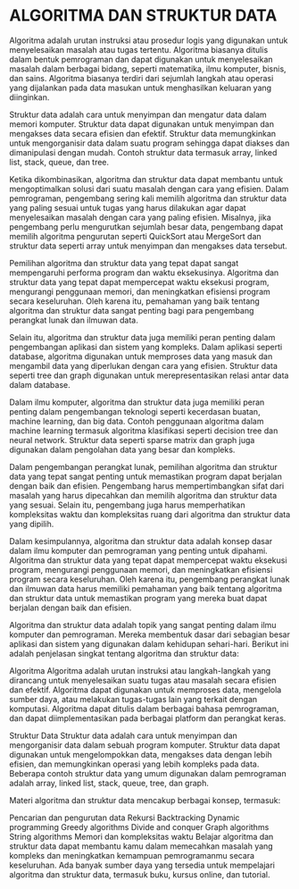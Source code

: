 # ALGORITMA DAN STRUKTUR DATA

Algoritma adalah urutan instruksi atau prosedur logis yang digunakan untuk menyelesaikan masalah atau tugas tertentu. Algoritma biasanya ditulis dalam bentuk pemrograman dan dapat digunakan untuk menyelesaikan masalah dalam berbagai bidang, seperti matematika, ilmu komputer, bisnis, dan sains. Algoritma biasanya terdiri dari sejumlah langkah atau operasi yang dijalankan pada data masukan untuk menghasilkan keluaran yang diinginkan.

Struktur data adalah cara untuk menyimpan dan mengatur data dalam memori komputer. Struktur data dapat digunakan untuk menyimpan dan mengakses data secara efisien dan efektif. Struktur data memungkinkan untuk mengorganisir data dalam suatu program sehingga dapat diakses dan dimanipulasi dengan mudah. Contoh struktur data termasuk array, linked list, stack, queue, dan tree.

Ketika dikombinasikan, algoritma dan struktur data dapat membantu untuk mengoptimalkan solusi dari suatu masalah dengan cara yang efisien. Dalam pemrograman, pengembang sering kali memilih algoritma dan struktur data yang paling sesuai untuk tugas yang harus dilakukan agar dapat menyelesaikan masalah dengan cara yang paling efisien. Misalnya, jika pengembang perlu mengurutkan sejumlah besar data, pengembang dapat memilih algoritma pengurutan seperti QuickSort atau MergeSort dan struktur data seperti array untuk menyimpan dan mengakses data tersebut.

Pemilihan algoritma dan struktur data yang tepat dapat sangat mempengaruhi performa program dan waktu eksekusinya. Algoritma dan struktur data yang tepat dapat mempercepat waktu eksekusi program, mengurangi penggunaan memori, dan meningkatkan efisiensi program secara keseluruhan. Oleh karena itu, pemahaman yang baik tentang algoritma dan struktur data sangat penting bagi para pengembang perangkat lunak dan ilmuwan data.

Selain itu, algoritma dan struktur data juga memiliki peran penting dalam pengembangan aplikasi dan sistem yang kompleks. Dalam aplikasi seperti database, algoritma digunakan untuk memproses data yang masuk dan mengambil data yang diperlukan dengan cara yang efisien. Struktur data seperti tree dan graph digunakan untuk merepresentasikan relasi antar data dalam database.

Dalam ilmu komputer, algoritma dan struktur data juga memiliki peran penting dalam pengembangan teknologi seperti kecerdasan buatan, machine learning, dan big data. Contoh penggunaan algoritma dalam machine learning termasuk algoritma klasifikasi seperti decision tree dan neural network. Struktur data seperti sparse matrix dan graph juga digunakan dalam pengolahan data yang besar dan kompleks.

Dalam pengembangan perangkat lunak, pemilihan algoritma dan struktur data yang tepat sangat penting untuk memastikan program dapat berjalan dengan baik dan efisien. Pengembang harus mempertimbangkan sifat dari masalah yang harus dipecahkan dan memilih algoritma dan struktur data yang sesuai. Selain itu, pengembang juga harus memperhatikan kompleksitas waktu dan kompleksitas ruang dari algoritma dan struktur data yang dipilih.

Dalam kesimpulannya, algoritma dan struktur data adalah konsep dasar dalam ilmu komputer dan pemrograman yang penting untuk dipahami. Algoritma dan struktur data yang tepat dapat mempercepat waktu eksekusi program, mengurangi penggunaan memori, dan meningkatkan efisiensi program secara keseluruhan. Oleh karena itu, pengembang perangkat lunak dan ilmuwan data harus memiliki pemahaman yang baik tentang algoritma dan struktur data untuk memastikan program yang mereka buat dapat berjalan dengan baik dan efisien.

Algoritma dan struktur data adalah topik yang sangat penting dalam ilmu komputer dan pemrograman. Mereka membentuk dasar dari sebagian besar aplikasi dan sistem yang digunakan dalam kehidupan sehari-hari. Berikut ini adalah penjelasan singkat tentang algoritma dan struktur data:

Algoritma
Algoritma adalah urutan instruksi atau langkah-langkah yang dirancang untuk menyelesaikan suatu tugas atau masalah secara efisien dan efektif. Algoritma dapat digunakan untuk memproses data, mengelola sumber daya, atau melakukan tugas-tugas lain yang terkait dengan komputasi. Algoritma dapat ditulis dalam berbagai bahasa pemrograman, dan dapat diimplementasikan pada berbagai platform dan perangkat keras.

Struktur Data
Struktur data adalah cara untuk menyimpan dan mengorganisir data dalam sebuah program komputer. Struktur data dapat digunakan untuk mengelompokkan data, mengakses data dengan lebih efisien, dan memungkinkan operasi yang lebih kompleks pada data. Beberapa contoh struktur data yang umum digunakan dalam pemrograman adalah array, linked list, stack, queue, tree, dan graph.

Materi algoritma dan struktur data mencakup berbagai konsep, termasuk:

Pencarian dan pengurutan data
Rekursi
Backtracking
Dynamic programming
Greedy algorithms
Divide and conquer
Graph algorithms
String algorithms
Memori dan kompleksitas waktu
Belajar algoritma dan struktur data dapat membantu kamu dalam memecahkan masalah yang kompleks dan meningkatkan kemampuan pemrogramanmu secara keseluruhan. Ada banyak sumber daya yang tersedia untuk mempelajari algoritma dan struktur data, termasuk buku, kursus online, dan tutorial.